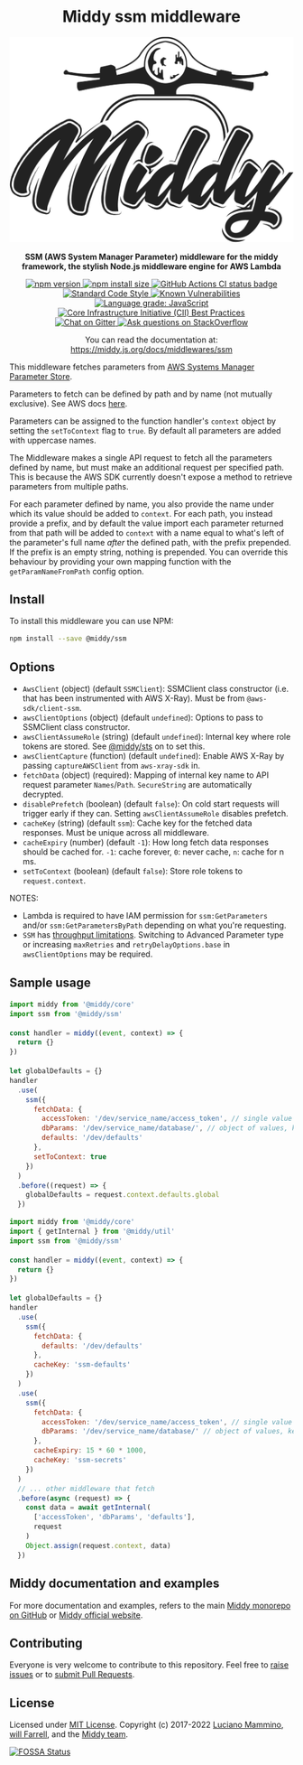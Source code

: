 <div align="center">
  <h1>Middy ssm middleware</h1>
  <img alt="Middy logo" src="https://raw.githubusercontent.com/middyjs/middy/main/docs/img/middy-logo.svg"/>
  <p><strong>SSM (AWS System Manager Parameter) middleware for the middy framework, the stylish Node.js middleware engine for AWS Lambda</strong></p>
<p>
  <a href="https://www.npmjs.com/package/@middy/ssm?activeTab=versions">
    <img src="https://badge.fury.io/js/%40middy%2Fssm.svg" alt="npm version" style="max-width:100%;">
  </a>
  <a href="https://packagephobia.com/result?p=@middy/ssm">
    <img src="https://packagephobia.com/badge?p=@middy/ssm" alt="npm install size" style="max-width:100%;">
  </a>
  <a href="https://github.com/middyjs/middy/actions/workflows/tests.yml">
    <img src="https://github.com/middyjs/middy/actions/workflows/tests.yml/badge.svg?branch=main&event=push" alt="GitHub Actions CI status badge" style="max-width:100%;">
  </a>
  <br/>
   <a href="https://standardjs.com/">
    <img src="https://img.shields.io/badge/code_style-standard-brightgreen.svg" alt="Standard Code Style"  style="max-width:100%;">
  </a>
  <a href="https://snyk.io/test/github/middyjs/middy">
    <img src="https://snyk.io/test/github/middyjs/middy/badge.svg" alt="Known Vulnerabilities" data-canonical-src="https://snyk.io/test/github/middyjs/middy" style="max-width:100%;">
  </a>
  <a href="https://lgtm.com/projects/g/middyjs/middy/context:javascript">
    <img src="https://img.shields.io/lgtm/grade/javascript/g/middyjs/middy.svg?logo=lgtm&logoWidth=18" alt="Language grade: JavaScript" style="max-width:100%;">
  </a>
  <a href="https://bestpractices.coreinfrastructure.org/projects/5280">
    <img src="https://bestpractices.coreinfrastructure.org/projects/5280/badge" alt="Core Infrastructure Initiative (CII) Best Practices"  style="max-width:100%;">
  </a>
  <br/>
  <a href="https://gitter.im/middyjs/Lobby">
    <img src="https://badges.gitter.im/gitterHQ/gitter.svg" alt="Chat on Gitter" style="max-width:100%;">
  </a>
  <a href="https://stackoverflow.com/questions/tagged/middy?sort=Newest&uqlId=35052">
    <img src="https://img.shields.io/badge/StackOverflow-[middy]-yellow" alt="Ask questions on StackOverflow" style="max-width:100%;">
  </a>
</p>
<p>You can read the documentation at: <a href="https://middy.js.org/docs/middlewares/ssm">https://middy.js.org/docs/middlewares/ssm</a></p>
</div>

This middleware fetches parameters from [AWS Systems Manager Parameter Store](https://docs.aws.amazon.com/systems-manager/latest/userguide/systems-manager-paramstore.html).

Parameters to fetch can be defined by path and by name (not mutually exclusive). See AWS docs [here](https://aws.amazon.com/blogs/mt/organize-parameters-by-hierarchy-tags-or-amazon-cloudwatch-events-with-amazon-ec2-systems-manager-parameter-store/).

Parameters can be assigned to the function handler's `context` object by setting the `setToContext` flag to `true`. By default all parameters are added with uppercase names.

The Middleware makes a single API request to fetch all the parameters defined by name, but must make an additional request per specified path. This is because the AWS SDK currently doesn't expose a method to retrieve parameters from multiple paths.

For each parameter defined by name, you also provide the name under which its value should be added to `context`. For each path, you instead provide a prefix, and by default the value import each parameter returned from that path will be added to `context` with a name equal to what's left of the parameter's full name _after_ the defined path, with the prefix prepended. If the prefix is an empty string, nothing is prepended. You can override this behaviour by providing your own mapping function with the `getParamNameFromPath` config option.

## Install

To install this middleware you can use NPM:

```bash
npm install --save @middy/ssm
```

## Options

- `AwsClient` (object) (default `SSMClient`): SSMClient class constructor (i.e. that has been instrumented with AWS X-Ray). Must be from `@aws-sdk/client-ssm`.
- `awsClientOptions` (object) (default `undefined`): Options to pass to SSMClient class constructor.
- `awsClientAssumeRole` (string) (default `undefined`): Internal key where role tokens are stored. See [@middy/sts](/packages/sts/README.md) on to set this.
- `awsClientCapture` (function) (default `undefined`): Enable AWS X-Ray by passing `captureAWSClient` from `aws-xray-sdk` in.
- `fetchData` (object) (required): Mapping of internal key name to API request parameter `Names`/`Path`. `SecureString` are automatically decrypted.
- `disablePrefetch` (boolean) (default `false`): On cold start requests will trigger early if they can. Setting `awsClientAssumeRole` disables prefetch.
- `cacheKey` (string) (default `ssm`): Cache key for the fetched data responses. Must be unique across all middleware.
- `cacheExpiry` (number) (default `-1`): How long fetch data responses should be cached for. `-1`: cache forever, `0`: never cache, `n`: cache for n ms.
- `setToContext` (boolean) (default `false`): Store role tokens to `request.context`.

NOTES:

- Lambda is required to have IAM permission for `ssm:GetParameters` and/or `ssm:GetParametersByPath` depending on what you're requesting.
- `SSM` has [throughput limitations](https://docs.aws.amazon.com/general/latest/gr/ssm.html). Switching to Advanced Parameter type or increasing `maxRetries` and `retryDelayOptions.base` in `awsClientOptions` may be required.

## Sample usage

```javascript
import middy from '@middy/core'
import ssm from '@middy/ssm'

const handler = middy((event, context) => {
  return {}
})

let globalDefaults = {}
handler
  .use(
    ssm({
      fetchData: {
        accessToken: '/dev/service_name/access_token', // single value
        dbParams: '/dev/service_name/database/', // object of values, key for each path
        defaults: '/dev/defaults'
      },
      setToContext: true
    })
  )
  .before((request) => {
    globalDefaults = request.context.defaults.global
  })
```

```javascript
import middy from '@middy/core'
import { getInternal } from '@middy/util'
import ssm from '@middy/ssm'

const handler = middy((event, context) => {
  return {}
})

let globalDefaults = {}
handler
  .use(
    ssm({
      fetchData: {
        defaults: '/dev/defaults'
      },
      cacheKey: 'ssm-defaults'
    })
  )
  .use(
    ssm({
      fetchData: {
        accessToken: '/dev/service_name/access_token', // single value
        dbParams: '/dev/service_name/database/' // object of values, key for each path
      },
      cacheExpiry: 15 * 60 * 1000,
      cacheKey: 'ssm-secrets'
    })
  )
  // ... other middleware that fetch
  .before(async (request) => {
    const data = await getInternal(
      ['accessToken', 'dbParams', 'defaults'],
      request
    )
    Object.assign(request.context, data)
  })
```

## Middy documentation and examples

For more documentation and examples, refers to the main [Middy monorepo on GitHub](https://github.com/middyjs/middy) or [Middy official website](https://middy.js.org).

## Contributing

Everyone is very welcome to contribute to this repository. Feel free to [raise issues](https://github.com/middyjs/middy/issues) or to [submit Pull Requests](https://github.com/middyjs/middy/pulls).

## License

Licensed under [MIT License](LICENSE). Copyright (c) 2017-2022 [Luciano Mammino](https://github.com/lmammino), [will Farrell](https://github.com/willfarrell), and the [Middy team](https://github.com/middyjs/middy/graphs/contributors).

<a href="https://app.fossa.io/projects/git%2Bgithub.com%2Fmiddyjs%2Fmiddy?ref=badge_large">
  <img src="https://app.fossa.io/api/projects/git%2Bgithub.com%2Fmiddyjs%2Fmiddy.svg?type=large" alt="FOSSA Status"  style="max-width:100%;">
</a>
